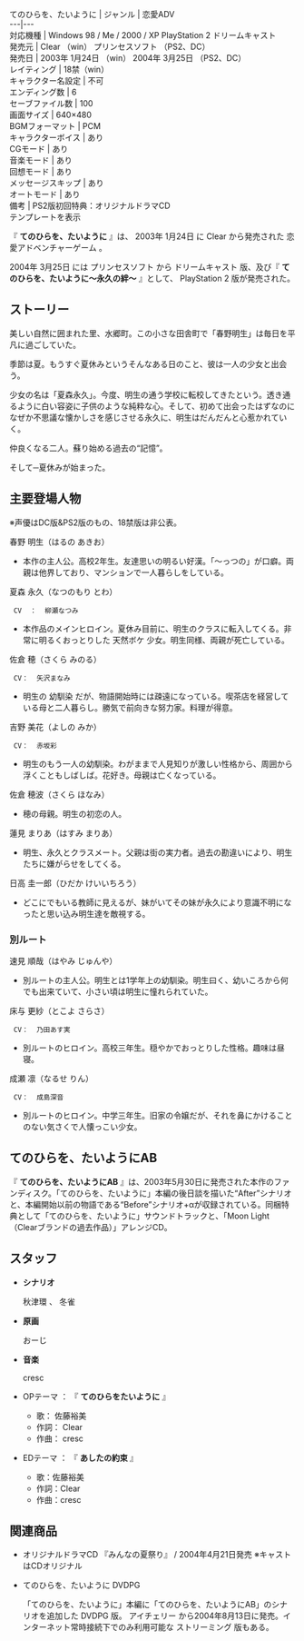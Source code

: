 てのひらを、たいように  |  ジャンル  |  恋愛ADV   
---|---  
対応機種  |  Windows 98  /  Me  /  2000  /  XP  PlayStation 2  ドリームキャスト   
発売元  |  Clear  （win）  プリンセスソフト  （PS2、DC）   
発売日  |  2003年  1月24日  （win）  2004年  3月25日  （PS2、DC）   
レイティング  |  18禁（win）   
キャラクター名設定  |  不可   
エンディング数  |  6   
セーブファイル数  |  100   
画面サイズ  |  640×480   
BGMフォーマット  |  PCM   
キャラクターボイス  |  あり   
CGモード  |  あり   
音楽モード  |  あり   
回想モード  |  あり   
メッセージスキップ  |  あり   
オートモード  |  あり   
備考  |  PS2版初回特典：オリジナルドラマCD   
テンプレートを表示  
  
『 **てのひらを、たいように** 』は、  2003年  1月24日  に  Clear  から発売された  恋愛アドベンチャーゲーム  。

2004年  3月25日  には  プリンセスソフト  から  ドリームキャスト  版、及び『 **てのひらを、たいように〜永久の絆〜** 』として、
PlayStation 2  版が発売された。

##  ストーリー  

美しい自然に囲まれた里、水郷町。この小さな田舎町で「春野明生」は毎日を平凡に過ごしていた。

季節は夏。もうすぐ夏休みというそんなある日のこと、彼は一人の少女と出会う。

少女の名は「夏森永久」。今度、明生の通う学校に転校してきたという。透き通るように白い容姿に子供のような純粋な心。そして、初めて出会ったはずなのになぜか不思議な懐かしさを感じさせる永久に、明生はだんだんと心惹かれていく。

仲良くなる二人。蘇り始める過去の“記憶”。

そして─夏休みが始まった。

##  主要登場人物  

※声優はDC版&PS2版のもの、18禁版は非公表。

春野 明生（はるの あきお）

  * 本作の主人公。高校2年生。友達思いの明るい好漢。「〜っつの」が口癖。両親は他界しており、マンションで一人暮らしをしている。 

夏森 永久（なつのもり とわ）

     CV  ：  柳瀬なつみ 

  * 本作品のメインヒロイン。夏休み目前に、明生のクラスに転入してくる。非常に明るくおっとりした  天然ボケ  少女。明生同様、両親が死亡している。 

佐倉 穂（さくら みのる）

     CV：  矢沢まなみ 

  * 明生の  幼馴染  だが、物語開始時には疎遠になっている。喫茶店を経営している母と二人暮らし。勝気で前向きな努力家。料理が得意。 

吉野 美花（よしの みか）

     CV：  赤坂彩 

  * 明生のもう一人の幼馴染。わがままで人見知りが激しい性格から、周囲から浮くこともしばしば。花好き。母親は亡くなっている。 

佐倉 穂波（さくら ほなみ）

  * 穂の母親。明生の初恋の人。 

蓮見 まりあ（はすみ まりあ）

  * 明生、永久とクラスメート。父親は街の実力者。過去の勘違いにより、明生たちに嫌がらせをしてくる。 

日高 圭一郎（ひだか けいいちろう）

  * どこにでもいる教師に見えるが、妹がいてその妹が永久により意識不明になったと思い込み明生達を敵視する。 

###  別ルート  

速見 順哉（はやみ じゅんや）

  * 別ルートの主人公。明生とは1学年上の幼馴染。明生曰く、幼いころから何でも出来ていて、小さい頃は明生に憧れられていた。 

床与 更紗（とこよ さらさ）

     CV：  乃田あす実 

  * 別ルートのヒロイン。高校三年生。穏やかでおっとりした性格。趣味は昼寝。 

成瀬 凛（なるせ りん）

     CV：  成島深音 

  * 別ルートのヒロイン。中学三年生。旧家の令嬢だが、それを鼻にかけることのない気さくで人懐っこい少女。 

##  てのひらを、たいようにAB  

『 **てのひらを、たいようにAB**
』は、2003年5月30日に発売された本作のファンディスク。「てのひらを、たいように」本編の後日談を描いた“After”シナリオと、本編開始以前の物語である“Before”シナリオ+αが収録されている。同梱特典として「てのひらを、たいように」サウンドトラックと、「Moon
Light（Clearブランドの過去作品）」アレンジCD。

##  スタッフ  

  * **シナリオ**

     秋津環  、  冬雀 

  * **原画**

     おーじ 

  * **音楽**

     cresc 

  * OPテーマ ： 『 **てのひらをたいように** 』 
    * 歌：  佐藤裕美 
    * 作詞：  Clear 
    * 作曲：  cresc 

  * EDテーマ ： 『 **あしたの約束** 』 
    * 歌：佐藤裕美 
    * 作詞：Clear 
    * 作曲：cresc 

##  関連商品  

  * オリジナルドラマCD 『みんなの夏祭り』 / 2004年4月21日発売 ※キャストはCDオリジナル 
  * てのひらを、たいように DVDPG 

     「てのひらを、たいように」本編に「てのひらを、たいようにAB」のシナリオを追加した  DVDPG  版。  アイチェリー  から2004年8月13日に発売。インターネット常時接続下でのみ利用可能な  ストリーミング  版もある。 


